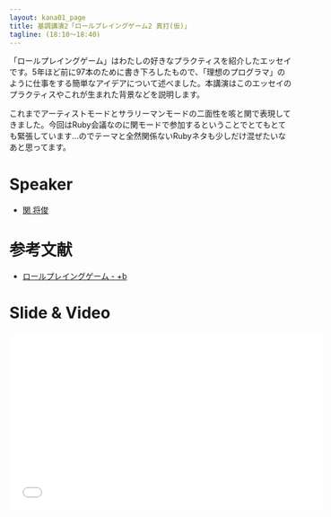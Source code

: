 ```yaml
---
layout: kana01_page
title: 基調講演2「ロールプレイングゲーム2 真打(仮)」
tagline: (18:10〜18:40)
---
```


「ロールプレイングゲーム」はわたしの好きなプラクティスを紹介したエッセイです。5年ほど前に97本のために書き下ろしたもので、「理想のプログラマ」のように仕事をする簡単なアイデアについて述べました。本講演はこのエッセイのプラクティスやこれが生まれた背景などを説明します。

これまでアーティストモードとサラリーマンモードの二面性を咳と関で表現してきました。今回はRuby会議なのに関モードで参加するということでとてもとても緊張しています...のでテーマと全然関係ないRubyネタも少しだけ混ぜたいなあと思ってます。

# Speaker
- [関 将俊](/profiles.html#mseki)

# 参考文献
- [ロールプレイングゲーム - +b](http://d.hatena.ne.jp/m_seki+b/20101202/p1)

# Slide & Video

<script async class="speakerdeck-embed" data-id="5e1369e081350132f24b46e172331f5f" data-ratio="1.33333333333333" src="//speakerdeck.com/assets/embed.js"></script>

<iframe width="560" height="315" src="//www.youtube.com/embed/7ybFnFWSWRQ?list=PLFhrObr2eydttZ1vfU1IrkSJZIhYcJ6TA" frameborder="0" allowfullscreen></iframe>
